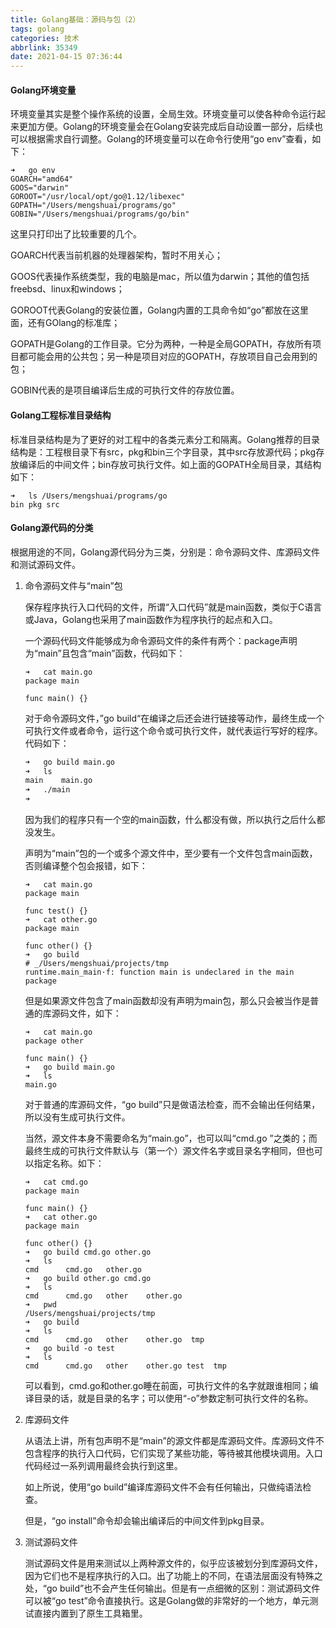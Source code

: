```yaml
---
title: Golang基础：源码与包（2）
tags: golang
categories: 技术
abbrlink: 35349
date: 2021-04-15 07:36:44
---
```


#### Golang环境变量

环境变量其实是整个操作系统的设置，全局生效。环境变量可以使各种命令运行起来更加方便。Golang的环境变量会在Golang安装完成后自动设置一部分，后续也可以根据需求自行调整。Golang的环境变量可以在命令行使用“go env”查看，如下：

```shell
➜   go env
GOARCH="amd64"
GOOS="darwin"
GOROOT="/usr/local/opt/go@1.12/libexec"
GOPATH="/Users/mengshuai/programs/go"
GOBIN="/Users/mengshuai/programs/go/bin"
```

这里只打印出了比较重要的几个。

<!-- more -->

GOARCH代表当前机器的处理器架构，暂时不用关心；

GOOS代表操作系统类型，我的电脑是mac，所以值为darwin；其他的值包括freebsd、linux和windows；

GOROOT代表Golang的安装位置，Golang内置的工具命令如“go”都放在这里面，还有GOlang的标准库；

GOPATH是Golang的工作目录。它分为两种，一种是全局GOPATH，存放所有项目都可能会用的公共包；另一种是项目对应的GOPATH，存放项目自己会用到的包；

GOBIN代表的是项目编译后生成的可执行文件的存放位置。

#### Golang工程标准目录结构

标准目录结构是为了更好的对工程中的各类元素分工和隔离。Golang推荐的目录结构是：工程根目录下有src，pkg和bin三个字目录，其中src存放源代码；pkg存放编译后的中间文件；bin存放可执行文件。如上面的GOPATH全局目录，其结构如下：

```shell
➜   ls /Users/mengshuai/programs/go
bin pkg src
```

#### Golang源代码的分类

根据用途的不同，Golang源代码分为三类，分别是：命令源码文件、库源码文件和测试源码文件。

1. 命令源码文件与“main”包

   保存程序执行入口代码的文件，所谓“入口代码”就是main函数，类似于C语言或Java，Golang也采用了main函数作为程序执行的起点和入口。

   一个源码代码文件能够成为命令源码文件的条件有两个：package声明为“main”且包含“main”函数，代码如下：

   ```shell
   ➜   cat main.go 
   package main
   
   func main() {}
   ```

   对于命令源码文件，”go build“在编译之后还会进行链接等动作，最终生成一个可执行文件或者命令，运行这个命令或可执行文件，就代表运行写好的程序。代码如下：

   ```sh
   ➜   go build main.go 
   ➜   ls
   main    main.go
   ➜   ./main 
   ➜   
   ```

   因为我们的程序只有一个空的main函数，什么都没有做，所以执行之后什么都没发生。

   

   声明为“main”包的一个或多个源文件中，至少要有一个文件包含main函数，否则编译整个包会报错，如下：

   ```shell
   ➜   cat main.go 
   package main
   
   func test() {}
   ➜   cat other.go 
   package main
   
   func other() {}
   ➜   go build
   # _/Users/mengshuai/projects/tmp
   runtime.main_main·f: function main is undeclared in the main package
   ```

   

   但是如果源文件包含了main函数却没有声明为main包，那么只会被当作是普通的库源码文件，如下：

   ```shell
   ➜   cat main.go 
   package other
   
   func main() {}
   ➜   go build main.go
   ➜   ls
   main.go
   ```

   对于普通的库源码文件，“go build”只是做语法检查，而不会输出任何结果，所以没有生成可执行文件。

   

   当然，源文件本身不需要命名为“main.go”，也可以叫“cmd.go ”之类的；而最终生成的可执行文件默认与（第一个）源文件名字或目录名字相同，但也可以指定名称。如下：

   ```shell
   ➜   cat cmd.go 
   package main
   
   func main() {}
   ➜   cat other.go 
   package main
   
   func other() {}
   ➜   go build cmd.go other.go 
   ➜   ls
   cmd      cmd.go   other.go
   ➜   go build other.go cmd.go 
   ➜   ls
   cmd      cmd.go   other    other.go
   ➜   pwd
   /Users/mengshuai/projects/tmp
   ➜   go build
   ➜   ls
   cmd      cmd.go   other    other.go  tmp
   ➜   go build -o test
   ➜   ls
   cmd      cmd.go   other    other.go test  tmp
   ```

   可以看到，cmd.go和other.go睡在前面，可执行文件的名字就跟谁相同；编译目录的话，就是目录的名字；可以使用“-o”参数定制可执行文件的名称。

2. 库源码文件

   从语法上讲，所有包声明不是“main”的源文件都是库源码文件。库源码文件不包含程序的执行入口代码，它们实现了某些功能，等待被其他模块调用。入口代码经过一系列调用最终会执行到这里。

   如上所说，使用“go build”编译库源码文件不会有任何输出，只做纯语法检查。

   但是，“go install”命令却会输出编译后的中间文件到pkg目录。

3. 测试源码文件

   测试源码文件是用来测试以上两种源文件的，似乎应该被划分到库源码文件，因为它们也不是程序执行的入口。出了功能上的不同，在语法层面没有特殊之处，“go build”也不会产生任何输出。但是有一点细微的区别：测试源码文件可以被“go test”命令直接执行。这是Golang做的非常好的一个地方，单元测试直接内置到了原生工具箱里。

